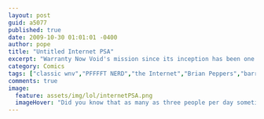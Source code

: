 ```yaml
---
layout: post
guid: a5077
published: true
date: 2009-10-30 01:01:01 -0400
author: pope
title: "Untitled Internet PSA"
excerpt: "Warranty Now Void's mission since its inception has been one of informing and educating. We continue our proud tradition today with a comic highlighting the dangers that lurk between the tubes of one of man's mightiest, and sleaziest accomplishments: the Internet."
category: Comics
tags: ["classic wnv","PFFFFT NERD","the Internet","Brian Peppers","barrel rolls","memes","no but seriously hide from 4chan"]
comments: true 
image:
  feature: assets/img/lol/internetPSA.png
  imageHover: "Did you know that as many as three people per day sometimes connect to Internet Web-Sites? This has to stop. Now."
---
```


